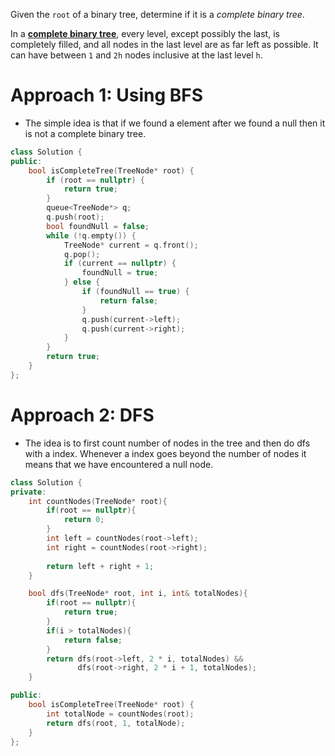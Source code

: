Given the `root` of a binary tree, determine if it is a _complete binary tree_.

In a **[complete binary tree](http://en.wikipedia.org/wiki/Binary_tree#Types_of_binary_trees)**, every level, except possibly the last, is completely filled, and all nodes in the last level are as far left as possible. It can have between `1` and `2h` nodes inclusive at the last level `h`.

# Approach 1: Using BFS
- The simple idea is that if we found a element after we found a null then it is not a complete binary tree.
```cpp
class Solution {
public:
    bool isCompleteTree(TreeNode* root) {
        if (root == nullptr) {
            return true;
        }
        queue<TreeNode*> q;
        q.push(root);
        bool foundNull = false;
        while (!q.empty()) {
            TreeNode* current = q.front();
            q.pop();
            if (current == nullptr) {
                foundNull = true;
            } else {
                if (foundNull == true) {
                    return false;
                }
                q.push(current->left);
                q.push(current->right); 
            }
        }
        return true;
    }
};
```

# Approach 2: DFS
- The idea is to first count number of nodes in the tree and then do dfs with a index. Whenever a index goes beyond the number of nodes it means that we have encountered a null node.
```cpp
class Solution {
private:
    int countNodes(TreeNode* root){
        if(root == nullptr){
            return 0;
        }
        int left = countNodes(root->left);
        int right = countNodes(root->right);
        
        return left + right + 1;
    }

    bool dfs(TreeNode* root, int i, int& totalNodes){
        if(root == nullptr){
            return true;
        }
        if(i > totalNodes){
            return false;
        }
        return dfs(root->left, 2 * i, totalNodes) && 
               dfs(root->right, 2 * i + 1, totalNodes);
    }

public:
    bool isCompleteTree(TreeNode* root) {
        int totalNode = countNodes(root);
        return dfs(root, 1, totalNode);
    }
};
```
